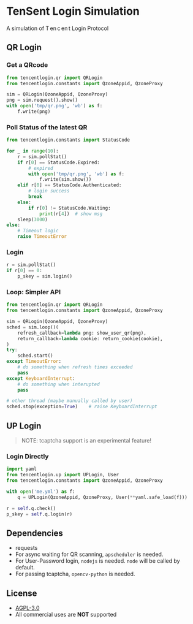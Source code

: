 # TenSent Login Simulation

A simulation of T&thinsp;en&thinsp;c&thinsp;en&thinsp;t Login Protocol

## QR Login

### Get a QRcode

~~~ python
from tencentlogin.qr import QRLogin
from tencentlogin.constants import QzoneAppid, QzoneProxy

sim = QRLogin(QzoneAppid, QzoneProxy)
png = sim.request().show()
with open('tmp/qr.png', 'wb') as f:
    f.write(png)
~~~

### Poll Status of the latest QR

~~~ python
from tencentlogin.constants import StatusCode

for _ in range(10):
    r = sim.pollStat()
    if r[0] == StatusCode.Expired: 
        # expired
        with open('tmp/qr.png', 'wb') as f: 
            f.write(sim.show())
    elif r[0] == StatusCode.Authenticated: 
        # login success
        break   
    else: 
        if r[0] != StatusCode.Waiting: 
            print(r[4])  # show msg
    sleep(3000)
else:
    # Timeout logic
    raise TimeoutError
~~~

### Login

~~~ python
r = sim.pollStat()
if r[0] == 0:
    p_skey = sim.login()
~~~

### Loop: Simpler API

~~~ python
from tencentlogin.qr import QRLogin
from tencentlogin.constants import QzoneAppid, QzoneProxy

sim = QRLogin(QzoneAppid, QzoneProxy)
sched = sim.loop()(
    refresh_callback=lambda png: show_user_qr(png),
    return_callback=lambda cookie: return_cookie(cookie),
)
try:
    sched.start()
except TimeoutError:
    # do something when refresh times exceeded
    pass
except KeyboardInterrupt:
    # do something when interupted
    pass
~~~

~~~ python
# other thread (maybe manually called by user)
sched.stop(exception=True)    # raise KeyboardInterrupt
~~~

## UP Login

> NOTE: tcaptcha support is an experimental feature!

### Login Directly

~~~ python
import yaml
from tencentlogin.up import UPLogin, User
from tencentlogin.constants import QzoneAppid, QzoneProxy

with open('me.yml') as f:
    q = UPLogin(QzoneAppid, QzoneProxy, User(**yaml.safe_load(f)))

r = self.q.check()
p_skey = self.q.login(r)
~~~

## Dependencies

- requests
- For async waiting for QR scanning, `apscheduler` is needed. 
- For User-Password login, `nodejs` is needed. `node` will be called by default.
- For passing tcaptcha, `opencv-python` is needed.

## License

- [AGPL-3.0](https://github.com/JamzumSum/QQQR/blob/master/LICENCE)
- All commercial uses are __NOT__ supported
